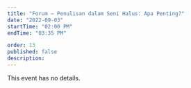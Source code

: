 ```yaml
---
title: "Forum – Penulisan dalam Seni Halus: Apa Penting?"
date: "2022-09-03"
startTime: "02:00 PM"
endTime: "03:35 PM"

order: 13
published: false
description: 
---
```


This event has no details.
